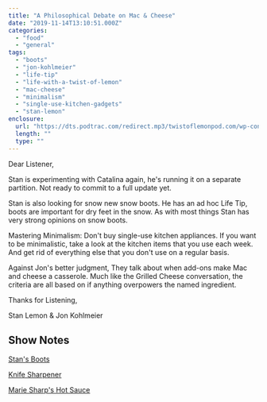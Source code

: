 ```yaml
---
title: "A Philosophical Debate on Mac & Cheese"
date: "2019-11-14T13:10:51.000Z"
categories: 
  - "food"
  - "general"
tags: 
  - "boots"
  - "jon-kohlmeier"
  - "life-tip"
  - "life-with-a-twist-of-lemon"
  - "mac-cheese"
  - "minimalism"
  - "single-use-kitchen-gadgets"
  - "stan-lemon"
enclosure: 
  url: "https://dts.podtrac.com/redirect.mp3/twistoflemonpod.com/wp-content/uploads/2019/11/071-lwatol-20191114.mp3"
  length: ""
  type: ""
---
```


Dear Listener,

Stan is experimenting with Catalina again, he's running it on a separate partition. Not ready to commit to a full update yet.

Stan is also looking for snow new snow boots. He has an ad hoc Life Tip, boots are important for dry feet in the snow. As with most things Stan has very strong opinions on snow boots.

Mastering Minimalism: Don't buy single-use kitchen appliances. If you want to be minimalistic, take a look at the kitchen items that you use each week. And get rid of everything else that you don't use on a regular basis.

Against Jon's better judgment, They talk about when add-ons make Mac and cheese a casserole. Much like the Grilled Cheese conversation, the criteria are all based on if anything overpowers the named ingredient.

Thanks for Listening,

Stan Lemon & Jon Kohlmeier

## Show Notes

[Stan's Boots](https://youtu.be/TuIhb-xbW9I)

[Knife Sharpener](https://amzn.to/2qPtKH0)

[Marie Sharp's Hot Sauce](https://amzn.to/377nomP)
